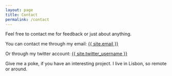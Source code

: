 ```yaml
---
layout: page
title: Contact
permalink: /contact
---
```


Feel free to contact me for feedback or just about anything.

You can contact me through my email: [{{ site.email }}][email]

Or through my twitter account: [{{ site.twitter_username }}][twitter]

Give me a poke, if you have an interesting project.
I live in Lisbon, so remote or around.


[email]: mailto:{{site.email}}
[twitter]: https://twitter.com/{{site.twitter_username}}

